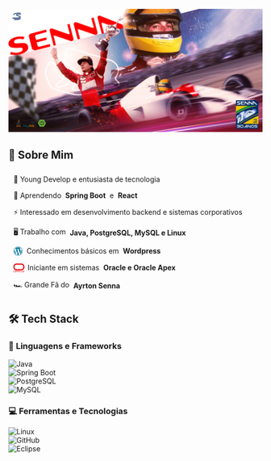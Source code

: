 <p align="center">
    <img src="Design sem nome.png">
</p>


## 🚀 Sobre Mim 

<ul style="display: flex; flex-direction: column; gap: 15px; padding: 10px; list-style: disc;">
  <li style="display: flex; align-items: center; gap: 8px;">🎯 Young Develop e entusiasta de tecnologia</li>
  <li style="display: flex; align-items: center; gap: 8px;">🌱 Aprendendo <b>Spring Boot</b> e <b>React</b></li>
  <li style="display: flex; align-items: center; gap: 8px;">⚡ Interessado em desenvolvimento backend e sistemas corporativos</li>
  <li style="display: flex; align-items: center; gap: 8px;">🖥️ Trabalho com <b>Java, PostgreSQL, MySQL e Linux</b></li>
  <li style="display: flex; align-items: center; gap: 8px;">
    <img src="image.png" height="18"> Conhecimentos básicos em <b>Wordpress</b>
  </li>
  <li style="display: flex; align-items: center; gap: 8px;">
    <img src="image copy.png" height="18" style="margin-right: -7px; margin-left: -5px;"> Iniciante em sistemas <b>Oracle e Oracle Apex</b>
  </li>
  <li style="display: flex; align-items: center; gap: 8px;">🏎️ Grande Fã do <b>Ayrton Senna</b></li>
</ul>


## 🛠️ Tech Stack  

### 🚀 **Linguagens e Frameworks**  
![Java](https://img.shields.io/badge/Java-ED8B00?style=for-the-badge&logo=java&logoColor=white)  
![Spring Boot](https://img.shields.io/badge/Spring%20Boot-6DB33F?style=for-the-badge&logo=spring&logoColor=white)  
![PostgreSQL](https://img.shields.io/badge/PostgreSQL-336791?style=for-the-badge&logo=postgresql&logoColor=white)  
![MySQL](https://img.shields.io/badge/MySQL-4479A1?style=for-the-badge&logo=mysql&logoColor=white)  

### 💻 **Ferramentas e Tecnologias**  
![Linux](https://img.shields.io/badge/Linux-FCC624?style=for-the-badge&logo=linux&logoColor=black)  
![GitHub](https://img.shields.io/badge/GitHub-181717?style=for-the-badge&logo=github&logoColor=white)  
![Eclipse](https://img.shields.io/badge/Eclipse-2C2255?style=for-the-badge&logo=eclipse&logoColor=white)  
